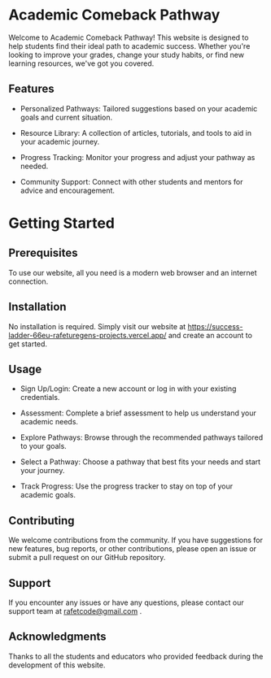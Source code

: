 # Academic Comeback Pathway
Welcome to Academic Comeback Pathway! This website is designed to help students find their ideal path to academic success. Whether you're looking to improve your grades, change your study habits, or find new learning resources, we've got you covered.

## Features
- Personalized Pathways: Tailored suggestions based on your academic goals and current situation.
+ Resource Library: A collection of articles, tutorials, and tools to aid in your academic journey.
* Progress Tracking: Monitor your progress and adjust your pathway as needed.
- Community Support: Connect with other students and mentors for advice and encouragement.
# Getting Started
## Prerequisites
To use our website, all you need is a modern web browser and an internet connection.

## Installation
No installation is required. Simply visit our website at https://success-ladder-66eu-rafeturegens-projects.vercel.app/ and create an account to get started.

## Usage
- Sign Up/Login: Create a new account or log in with your existing credentials.
* Assessment: Complete a brief assessment to help us understand your academic needs.
+ Explore Pathways: Browse through the recommended pathways tailored to your goals.
- Select a Pathway: Choose a pathway that best fits your needs and start your journey.
+ Track Progress: Use the progress tracker to stay on top of your academic goals.
## Contributing
We welcome contributions from the community. If you have suggestions for new features, bug reports, or other contributions, please open an issue or submit a pull request on our GitHub repository.

## Support
If you encounter any issues or have any questions, please contact our support team at rafetcode@gmail.com .

## Acknowledgments
Thanks to all the students and educators who provided feedback during the development of this website.
